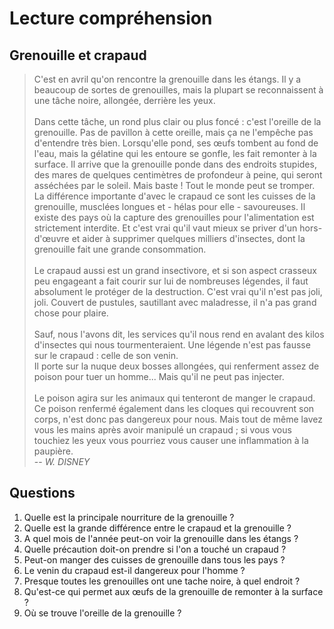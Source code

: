 # Lecture compréhension

## Grenouille et crapaud

> C'est en avril qu'on rencontre la grenouille dans les étangs. Il y a beaucoup de sortes de grenouilles, mais la plupart se reconnaissent à une tâche noire, allongée, derrière les yeux. <br /><br />
> Dans cette tâche, un rond plus clair ou plus foncé : c'est l'oreille de la grenouille. Pas de pavillon à cette oreille, mais ça ne l'empêche pas d'entendre très bien. Lorsqu'elle pond, ses œufs tombent au fond de l'eau, mais la gélatine qui les entoure se gonfle, les fait remonter à la surface. Il arrive que la grenouille ponde dans des endroits stupides, des mares de quelques centimètres de profondeur à peine, qui seront asséchées par le soleil. Mais baste ! Tout le monde peut se tromper. La différence importante d'avec le crapaud ce sont les cuisses de la grenouille, musclées longues et - hélas pour elle - savoureuses. Il existe des pays où la capture des grenouilles pour l'alimentation est strictement interdite. Et c'est vrai qu'il vaut mieux se priver d'un hors-d'œuvre et aider à supprimer quelques milliers d'insectes, dont la grenouille fait une grande consommation. <br /><br />
> Le crapaud aussi est un grand insectivore, et si son aspect crasseux peu engageant a fait courir sur lui de nombreuses légendes, il faut absolument le protéger de la destruction. C'est vrai qu'il n'est pas joli, joli. Couvert de pustules, sautillant avec maladresse, il n'a pas grand chose pour plaire. <br /><br />
> Sauf, nous l'avons dit, les services qu'il nous rend en avalant des kilos d'insectes qui nous tourmenteraient. Une légende n'est pas fausse sur le crapaud : celle de son venin.  
> Il porte sur la nuque deux bosses allongées, qui renferment assez de poison pour tuer un homme... Mais qu'il ne peut pas injecter.<br /><br />
> Le poison agira sur les animaux qui tenteront de manger le crapaud. Ce poison renfermé également dans les cloques qui recouvrent son corps, n'est donc pas dangereux pour nous. Mais tout de même lavez vous les mains après avoir manipulé un crapaud ; si vous vous touchiez les yeux vous pourriez vous causer une inflammation à la paupière.  
> -- <cite>W. DISNEY</cire>

## Questions

1. Quelle est la principale nourriture de la grenouille ?
2. Quelle est la grande différence entre le crapaud et la grenouille ?
3. A quel mois de l'année peut-on voir la grenouille dans les étangs ?
4. Quelle précaution doit-on prendre si l'on a touché un crapaud ?
5. Peut-on manger des cuisses de grenouille dans tous les pays ?
6. Le venin du crapaud est-il dangereux pour l'homme ?
7. Presque toutes les grenouilles ont une tache noire, à quel endroit ?
8. Qu'est-ce qui permet aux œufs de la grenouille de remonter à la surface ?
9. Où se trouve l'oreille de la grenouille ?
